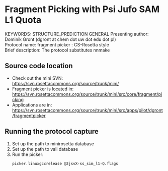 Fragment Picking with Psi Jufo SAM L1 Quota
===========================================
KEYWORDS: STRUCTURE_PREDICTION GENERAL
Presenting author: Dominik Gront (dgront at chem dot uw dot edu dot pl)  
Protocol name: fragment picker : CS-Rosetta style  
Brief description: The protocol substitutes nnmake  

Source code location
--------------------

* Check out the mini SVN: https://svn.rosettacommons.org/source/trunk/mini/
* Fragment picker is located in: https://svn.rosettacommons.org/source/trunk/mini/src/core/fragment/picking
* Applications are in: https://svn.rosettacommons.org/source/trunk/mini/src/apps/pilot/dgront/fragmentpicker

Running the protocol capture
----------------------------

1. Set up the path to minirosetta database
2. Set up the path to vall database
3. Run the picker:
   ```
   picker.linuxgccrelease @2jsvX-ss_sim_l1-Q.flags
   ```
